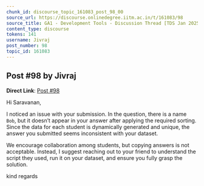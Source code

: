```yaml
---
chunk_id: discourse_topic_161083_post_98_00
source_url: https://discourse.onlinedegree.iitm.ac.in/t/161083/98
source_title: GA1 - Development Tools - Discussion Thread [TDS Jan 2025]
content_type: discourse
tokens: 141
username: Jivraj
post_number: 98
topic_id: 161083
---
```


## Post #98 by Jivraj

**Direct Link**: [Post #98](https://discourse.onlinedegree.iitm.ac.in/t/161083/98)

Hi Saravanan,

I noticed an issue with your submission. In the question, there is a name `Bob`, but it doesn’t appear in your answer after applying the required sorting. Since the data for each student is dynamically generated and unique, the answer you submitted seems inconsistent with your dataset.

We encourage collaboration among students, but copying answers is not acceptable. Instead, I suggest reaching out to your friend to understand the script they used, run it on your dataset, and ensure you fully grasp the solution.

kind regards
